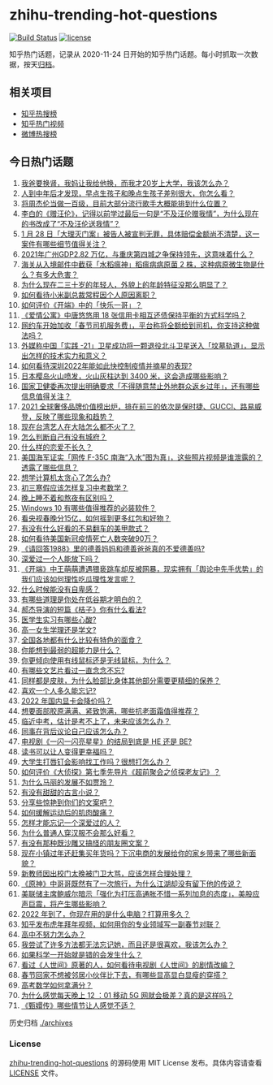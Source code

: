 # zhihu-trending-hot-questions

[![Build Status](https://github.com/justjavac/zhihu-trending-hot-questions/workflows/ci/badge.svg?branch=master)](https://github.com/justjavac/zhihu-trending-hot-questions/actions)
[![license](https://img.shields.io/github/license/justjavac/zhihu-trending-hot-questions)](https://github.com/justjavac/zhihu-trending-hot-questions/blob/master/LICENSE)

知乎热门话题，记录从 2020-11-24 日开始的知乎热门话题。每小时抓取一次数据，按天[归档](./archives)。

## 相关项目

- [知乎热搜榜](https://github.com/justjavac/zhihu-trending-top-search)
- [知乎热门视频](https://github.com/justjavac/zhihu-trending-hot-video)
- [微博热搜榜](https://github.com/justjavac/weibo-trending-hot-search)

## 今日热门话题

<!-- BEGIN -->
<!-- 最后更新时间 Sun Jan 30 2022 05:17:05 GMT+0800 (China Standard Time) -->

1. [我爸要换肾，我妈让我给他换，而我才20岁上大学，我该怎么办？](https://www.zhihu.com/question/513647799)
1. [人到中年后才发现，早点生孩子和晚点生孩子差别很大，你怎么看？](https://www.zhihu.com/question/487446731)
1. [将周杰伦当做一百级，目前大部分流行歌手大概能排到什么位置？](https://www.zhihu.com/question/513796694)
1. [李白的《赠汪伦》，记得以前学过最后一句是“不及汪伦赠我情”，为什么现在的书改成了“不及汪伦送我情”？](https://www.zhihu.com/question/484553238)
1. [1 月 28 日「大理灭门案」被告人被宣判无罪，具体赔偿金额尚不清楚，这一案件有哪些细节值得关注？](https://www.zhihu.com/question/513816627)
1. [2021年广州GDP2.82 万亿，与重庆第四城之争保持领先，这意味着什么？](https://www.zhihu.com/question/513314942)
1. [海关从入境邮件中截获「水稻瘟神」稻瘟病病原菌 2 株，这种病原微生物是什么？有多大危害？](https://www.zhihu.com/question/513667520)
1. [为什么现在二三十岁的年轻人，外貌上的年龄特征没那么明显了？](https://www.zhihu.com/question/495295446)
1. [如何看待小米副总裁常程因个人原因离职？](https://www.zhihu.com/question/513845265)
1. [如何评价《开端》中的「快乐一哥」？](https://www.zhihu.com/question/512387634)
1. [《爱情公寓》中唐悠悠用 18 张信用卡相互还债保持平衡的方式科学吗？](https://www.zhihu.com/question/305943446)
1. [网约车开始加收「春节司机服务费」，平台称将全额给到司机，你支持这种做法吗？](https://www.zhihu.com/question/513837686)
1. [外媒称中国「实践 -21」卫星成功将一颗退役北斗卫星送入「坟墓轨道」，显示出怎样的技术实力和意义？](https://www.zhihu.com/question/513763435)
1. [如何看待深圳2022年能如此快控制疫情并摘星的表现?](https://www.zhihu.com/question/513399853)
1. [日本樱岛火山喷发，火山灰柱达到 3400 米，这会造成哪些影响？](https://www.zhihu.com/question/513840753)
1. [国家卫健委再次提出明确要求「不得随意禁止外地群众返乡过年」，还有哪些信息值得关注？](https://www.zhihu.com/question/513962090)
1. [2021 全球奢侈品牌价值榜出炉，排在前三的依次是保时捷、GUCCI、路易威登，反映了哪些现象和趋势？](https://www.zhihu.com/question/513468722)
1. [现在台湾艺人在大陆怎么都不火了？](https://www.zhihu.com/question/37736410)
1. [怎么判断自己有没有城府？](https://www.zhihu.com/question/275606514)
1. [什么样的恋爱不长久？](https://www.zhihu.com/question/486858585)
1. [美国海军证实「网传 F-35C 南海“入水”图为真」，这些照片视频是谁泄露的？透露了哪些信息？](https://www.zhihu.com/question/513938964)
1. [想学计算机太贪心了怎么办?](https://www.zhihu.com/question/513721585)
1. [初三寒假应该怎样复习中考数学？](https://www.zhihu.com/question/512394356)
1. [晚上睡不着和熬夜有区别吗？](https://www.zhihu.com/question/321319806)
1. [Windows 10 有哪些值得推荐的必装软件？](https://www.zhihu.com/question/35088093)
1. [看央视春晚分15亿，如何摇到更多红包和好物？](https://www.zhihu.com/question/513816216)
1. [有没有什么好看的不易翻车的美甲款式？](https://www.zhihu.com/question/441076691)
1. [如何看待美国新冠疫情死亡人数突破90万？](https://www.zhihu.com/question/513806744)
1. [《请回答1988》里的德善妈妈和德善爸爸真的不爱德善吗?](https://www.zhihu.com/question/407479441)
1. [深爱过一个人能放下吗？](https://www.zhihu.com/question/509503807)
1. [《开端》中王萌萌遭遇猥亵跳车却反被网暴，现实拥有「舆论中先手优势」的我们应该如何理性吃瓜理性发言呢？](https://www.zhihu.com/question/513926902)
1. [什么时候能没有自卑感？](https://www.zhihu.com/question/509556117)
1. [有哪些道理是你处在低谷期才明白的？](https://www.zhihu.com/question/479121439)
1. [郝杰导演的短篇《桔子》你有什么看法?](https://www.zhihu.com/question/513850882)
1. [医学生实习有哪些心酸?](https://www.zhihu.com/question/310313624)
1. [高一女生学理还是学文?](https://www.zhihu.com/question/513928452)
1. [全国各地都有什么比较有特色的面食？](https://www.zhihu.com/question/57882170)
1. [你能想到最弱的超能力是什么？](https://www.zhihu.com/question/399859955)
1. [你更倾向使用有线鼠标还是无线鼠标，为什么？](https://www.zhihu.com/question/513392697)
1. [有哪些文艺片看过一直念念不忘?](https://www.zhihu.com/question/303159677)
1. [同样都是皮肤，为什么脸部比身体其他部分需要更精细的保养？](https://www.zhihu.com/question/430905782)
1. [喜欢一个人多久能忘记?](https://www.zhihu.com/question/513382967)
1. [2022 年国内显卡会降价吗？](https://www.zhihu.com/question/511283339)
1. [想要面部胶原满满、紧致饱满，哪些抗老面霜值得推荐？](https://www.zhihu.com/question/513856395)
1. [临近中考，估计是考不上了，未来应该怎么办？](https://www.zhihu.com/question/513866163)
1. [同事在背后议论自己应该怎么办？](https://www.zhihu.com/question/511594461)
1. [电视剧《一闪一闪亮星星》的结局到底是 HE 还是 BE?](https://www.zhihu.com/question/513670598)
1. [读书可以让人变得更幸福吗？](https://www.zhihu.com/question/513803186)
1. [大学生打唇钉会影响找工作吗？很想打怎么办？](https://www.zhihu.com/question/512412683)
1. [如何评价《大侦探》第七季先导片《超前聚会之侦探老友记》？](https://www.zhihu.com/question/513795911)
1. [为什么马丽的发展不如贾玲？](https://www.zhihu.com/question/459059707)
1. [有没有甜甜的古言小说？](https://www.zhihu.com/question/505245654)
1. [分享些惊艳到你们的文案吧？](https://www.zhihu.com/question/509708827)
1. [如何缓解运动后的肌肉酸痛？](https://www.zhihu.com/question/20191226)
1. [怎样才能忘记一个深爱过的人？](https://www.zhihu.com/question/513177161)
1. [为什么普通人穿汉服不会那么好看？](https://www.zhihu.com/question/504601321)
1. [有没有那种既沙雕又搞怪的朋友圈文案？](https://www.zhihu.com/question/358561446)
1. [现在小镇过年还赶集买年货吗？下沉电商的发展给你的家乡带来了哪些新面貌？](https://www.zhihu.com/question/513823727)
1. [新教师因出校门太晚被门卫大骂，应该怎样合理处理？](https://www.zhihu.com/question/437746865)
1. [《原神》中哥哥既然有了一次旅行，为什么江湖却没有留下他的传说？](https://www.zhihu.com/question/510415997)
1. [美联储主席鲍威尔暗示「强化为打压高通胀不惜一系列加息的态度」，美股应声巨震，将产生哪些影响？](https://www.zhihu.com/question/513606599)
1. [2022 年到了，你现在用的是什么电脑？打算用多久？](https://www.zhihu.com/question/513582131)
1. [知乎发布虎年拜年视频，如何用你的专业领域写一副春节对联？](https://www.zhihu.com/question/513955260)
1. [高中不努力怎么办？](https://www.zhihu.com/question/510724451)
1. [我尝试了许多方法都无法忘记她，而且还是很喜欢，我该怎么办？](https://www.zhihu.com/question/513895778)
1. [如果科学一开始就是错的会发生什么？](https://www.zhihu.com/question/463746794)
1. [看过《人世间》原著的人，如何看待电视剧《人世间》的剧情改编？](https://www.zhihu.com/question/513841382)
1. [春节回家不想被邻居小伙伴比下去，有哪些显高显白显瘦的穿搭？](https://www.zhihu.com/question/512593651)
1. [高考数学如何拿满分？](https://www.zhihu.com/question/26735443)
1. [为什么感觉每天晚上 12 ：01 移动 5G 网就会极差？真的是这样吗？](https://www.zhihu.com/question/490198891)
1. [《甄嬛传》哪些情节让人感觉不适？](https://www.zhihu.com/question/455421812)

<!-- END -->

历史归档 [./archives](./archives)

### License

[zhihu-trending-hot-questions](https://github.com/justjavac/zhihu-trending-hot-questions)
的源码使用 MIT License 发布。具体内容请查看 [LICENSE](./LICENSE) 文件。

